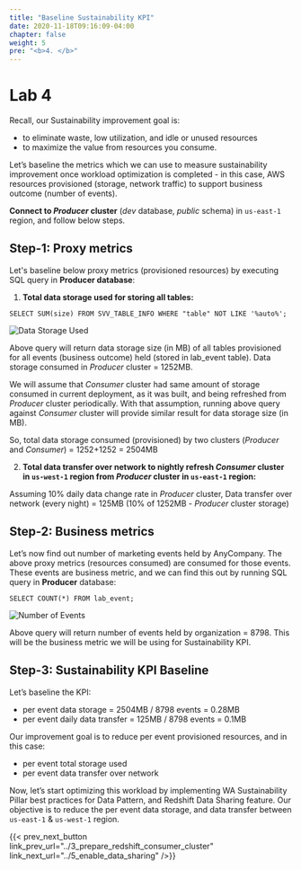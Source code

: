 ```yaml
---
title: "Baseline Sustainability KPI"
date: 2020-11-18T09:16:09-04:00
chapter: false
weight: 5
pre: "<b>4. </b>"
---
```


# Lab 4

Recall, our Sustainability improvement goal is:
- to eliminate waste, low utilization, and idle or unused resources
- to maximize the value from resources you consume.

Let’s baseline the metrics which we can use to measure sustainability improvement once workload optimization is completed - in this case, AWS resources provisioned (storage, network traffic) to support business outcome (number of events).

**Connect to _Producer_ cluster** (_dev_ database, _public_ schema) in `us-east-1` region, and follow below steps.

## Step-1: Proxy metrics

Let's baseline below proxy metrics (provisioned resources) by executing SQL query in **Producer database**:

1. **Total data storage used for storing all tables:**
```
SELECT SUM(size) FROM SVV_TABLE_INFO WHERE "table" NOT LIKE '%auto%';
```

![Data Storage Used](/Sustainability/300_optimize_data_pattern_using_redshift_data_sharing/lab-4/images/data_storage_used.png?classes=lab_picture_small)

Above query will return data storage size (in MB) of all tables provisioned for all events (business outcome) held (stored in lab_event table). Data storage consumed in _Producer_ cluster = 1252MB.

We will assume that _Consumer_ cluster had same amount of storage consumed in current deployment, as it was built, and being refreshed from _Producer_ cluster periodically. With that assumption, running above query against _Consumer_ cluster will provide similar result for data storage size (in MB).

So, total data storage consumed (provisioned) by two clusters (_Producer_ and _Consumer_) = 1252+1252 = 2504MB

2. **Total data transfer over network to nightly refresh _Consumer_ cluster in `us-west-1` region from _Producer_ cluster in `us-east-1` region:**

Assuming 10% daily data change rate in _Producer_ cluster, Data transfer over network (every night) = 125MB (10% of 1252MB - _Producer_ cluster storage)

## Step-2: Business metrics

Let’s now find out number of marketing events held by AnyCompany. The above proxy metrics (resources consumed) are consumed for those events. These events are business metric, and we can find this out by running SQL query in **Producer** database:

```
SELECT COUNT(*) FROM lab_event;
```
![Number of Events](/Sustainability/300_optimize_data_pattern_using_redshift_data_sharing/lab-4/images/events_count.png?classes=lab_picture_small)

Above query will return number of events held by organization = 8798. This will be the business metric we will be using for Sustainability KPI.

## Step-3: Sustainability KPI Baseline

Let’s baseline the KPI:
* per event data storage = 2504MB / 8798 events = 0.28MB
* per event daily data transfer = 125MB / 8798 events = 0.1MB

Our improvement goal is to reduce per event provisioned resources, and in this case:
* per event total storage used
* per event data transfer over network

Now, let’s start optimizing this workload by implementing WA Sustainability Pillar best practices for Data Pattern, and Redshift Data Sharing feature. Our objective is to reduce the per event data storage, and data transfer between `us-east-1` & `us-west-1` region.

{{< prev_next_button link_prev_url="../3_prepare_redshift_consumer_cluster" link_next_url="../5_enable_data_sharing" />}}
